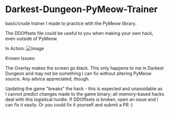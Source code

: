 # Darkest-Dungeon-PyMeow-Trainer

basic/crude trainer I made to practice with the PyMeow library. 

The DDOffsets file could be useful to you when making your own hack, even outside of PyMeow. 

In Action: 
![image](https://user-images.githubusercontent.com/89484281/232171157-0c592ccf-02b5-4a2c-8af2-793002fc4d27.png)

Known Issues: 

The Overlay makes the screen go black. This only happens to me in Darkest Dungeon and may not be something I can fix without altering PyMeow source. Any advice appreciated, though. 

Updating the game "breaks" the hack - this is expected and unavoidable as I cannot predict changes made to the game binary; all memory-based hacks deal with this logisitcal hurdle. 
If DDOffsets is broken, open an issue and I can fix it easily. Or you could fix it yourself and submit a PR :)  

